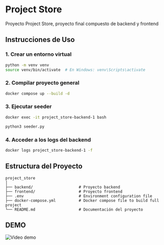 # Project Store

Proyecto Project Store, proyecto final compuesto de backend y frontend

## Instrucciones de Uso

### 1. Crear un entorno virtual
```bash
python -m venv venv
source venv/bin/activate  # En Windows: venv\Scripts\activate
```

### 2. Compilar proyecto general
```bash
docker compose up --build -d
```

### 3. Ejecutar seeder
```bash
docker exec -it project_store-backend-1 bash
```
```bash
python3 seeder.py
```

### 4. Acceder a los logs del backend
```bash
docker logs project_store-backend-1 -f
```

## Estructura del Proyecto

```
project_store
│
├── backend/                    # Proyecto backend
├── frontend/                   # Proyecto frontend
├── .env                        # Environment configuration file
├── docker-compose.yml          # Docker compose file to build full project
└── README.md                   # Documentación del proyecto
```

## DEMO
![Video demo](https://github.com/pablosanchezbello/python_course_exercices/blob/main/project_store/demo.gif)

